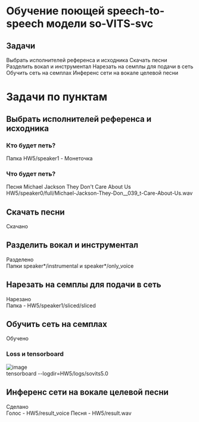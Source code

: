 # Обучение поющей speech-to-speech модели so-VITS-svc
## Задачи
Выбрать исполнителей референса и исходника
Скачать песни
Разделить вокал и инструментал
Нарезать на семплы для подачи в сеть
Обучить сеть на семплах
Инференс сети на вокале целевой песни
# Задачи по пунктам
## Выбрать исполнителей референса и исходника
### Кто будет петь?
Папка HW5/speaker1 - Монеточка  
### Что будет петь?
Песня Michael Jackson They Don't Care About Us  
HW5/speaker0/full/Michael-Jackson-They-Don__039_t-Care-About-Us.wav  
## Скачать песни
Скачано
## Разделить вокал и инструментал
Разделено  
Папки speaker*/instrumental и speaker*/only_voice  
## Нарезать на семплы для подачи в сеть
Нарезано  
Папка - HW5/speaker1/sliced/sliced
## Обучить сеть на семплах
Обучено  
### Loss и tensorboard
![image](https://github.com/BekusovMikhail/deep_generative_models/assets/63633043/8f58ca08-5d70-46d2-8e29-3c7d4de9c15e)  
tensorboard --logdir=HW5/logs/sovits5.0  
## Инференс сети на вокале целевой песни
Сделано  
Голос - HW5/result_voice
Песня - HW5/result.wav
